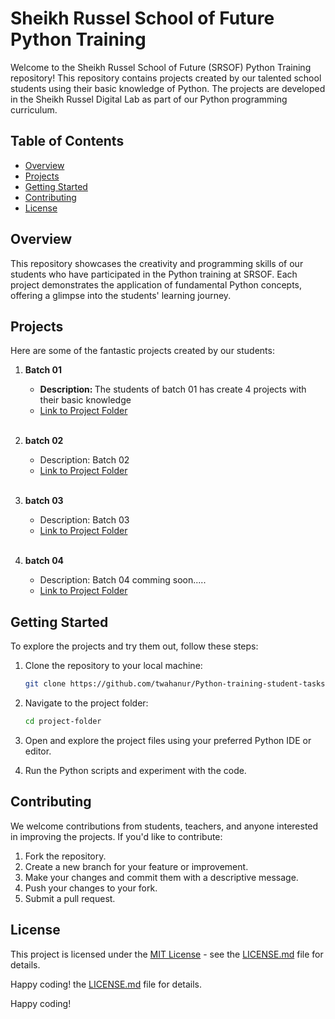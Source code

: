 # Sheikh Russel School of Future Python Training

Welcome to the Sheikh Russel School of Future (SRSOF) Python Training repository! This repository contains projects created by our talented school students using their basic knowledge of Python. The projects are developed in the Sheikh Russel Digital Lab as part of our Python programming curriculum.

## Table of Contents
- [Overview](#overview)
- [Projects](#projects)
- [Getting Started](#getting-started)
- [Contributing](#contributing)
- [License](#license)

## Overview

This repository showcases the creativity and programming skills of our students who have participated in the Python training at SRSOF. Each project demonstrates the application of fundamental Python concepts, offering a glimpse into the students' learning journey.

## Projects

Here are some of the fantastic projects created by our students:
</br>

1. **Batch 01**
   - <b>Description: </b>The students of batch 01 has create 4 projects with their basic knowledge
   - [Link to Project Folder](https://github.com/twahanur/Python-training-student-tasks/tree/main/Batch01)
</br></br>

2. **batch 02**
   - Description: Batch 02
   - [Link to Project Folder](https://github.com/twahanur/Python-training-student-tasks/tree/main/Batch02)
</br></br>

3. **batch 03**
   - Description: Batch 03
   - [Link to Project Folder](https://github.com/twahanur/Python-training-student-tasks/tree/main/Batch03)
</br></br>

4. **batch 04**
   - Description: Batch 04 comming soon.....
   - [Link to Project Folder](link_to_project_folder)

<!-- Add more projects as needed -->

## Getting Started

To explore the projects and try them out, follow these steps:

1. Clone the repository to your local machine:

    ```bash
    git clone https://github.com/twahanur/Python-training-student-tasks
    ```

2. Navigate to the project folder:

    ```bash
    cd project-folder
    ```

3. Open and explore the project files using your preferred Python IDE or editor.

4. Run the Python scripts and experiment with the code.

## Contributing

We welcome contributions from students, teachers, and anyone interested in improving the projects. If you'd like to contribute:

1. Fork the repository.
2. Create a new branch for your feature or improvement.
3. Make your changes and commit them with a descriptive message.
4. Push your changes to your fork.
5. Submit a pull request.

## License

This project is licensed under the [MIT License](LICENSE.md) - see the [LICENSE.md](LICENSE.md) file for details.

Happy coding! the [LICENSE.md](LICENSE.md) file for details.

Happy coding!